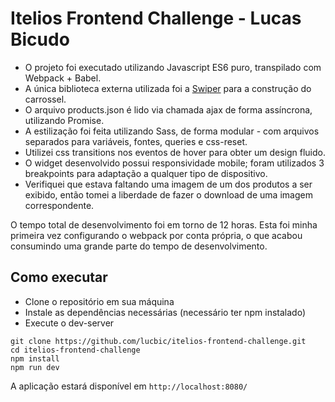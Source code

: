 # Itelios Frontend Challenge - Lucas Bicudo

- O projeto foi executado utilizando Javascript ES6 puro, transpilado com Webpack + Babel.
- A única biblioteca externa utilizada foi a [Swiper](http://idangero.us/swiper/get-started/) para a construção do carrossel.
- O arquivo products.json é lido via chamada ajax de forma assíncrona, utilizando Promise.
- A estilização foi feita utilizando Sass, de forma modular - com arquivos separados para variáveis, fontes, queries e css-reset.
- Utilizei css transitions nos eventos de hover para obter um design fluido. 
- O widget desenvolvido possui responsividade mobile; foram utilizados 3 breakpoints para adaptação a qualquer tipo de dispositivo.
- Verifiquei que estava faltando uma imagem de um dos produtos a ser exibido, então tomei a liberdade de fazer o download de uma imagem correspondente.

O tempo total de desenvolvimento foi em torno de 12 horas. Esta foi minha primeira vez configurando o webpack por conta própria, o que acabou consumindo uma grande parte do tempo de desenvolvimento.


## Como executar

- Clone o repositório em sua máquina
- Instale as dependências necessárias (necessário ter npm instalado)
- Execute o dev-server

```
git clone https://github.com/lucbic/itelios-frontend-challenge.git
cd itelios-frontend-challenge
npm install
npm run dev
```
A aplicação estará disponível em `http://localhost:8080/`

